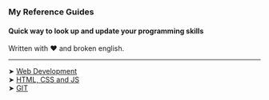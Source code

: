 ### My Reference Guides

#### Quick way to look up and update your programming skills
Written with ❤️ and broken english. 

<nav>
  
---

<a align=center> ➤ [Web Development](https://gist.github.com/2fbb850fd4ad3adae20096c75bb9a333.git)</a><br>
<a align=center> ➤ [HTML, CSS and JS](https://gist.github.com/23a04c0b6bcf766fb073e3f1e2d80f0f.git)</a><br>
<a align=center> ➤ [GIT](https://gist.github.com/a473b6bdbf83245b20b714049868fa6a.git)</a><br>
  
<nav>
